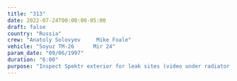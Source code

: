 ```yaml
---
title: "313"
date: 2022-07-24T00:00:00-05:00
draft: false
country: "Russia"
crew: "Anatoly Solovyev     Mike Foale"
vehicle: "Soyuz TM-26      Mir 24"
param_date: "09/06/1997"
duration: "6:00"
purpose: "Inspect Spektr exterior for leak sites (video under radiator and measure gap around solar array base).  Rotate 2 Spektr solar arrays.  Retrieve Benton dosimeter."
---
```

